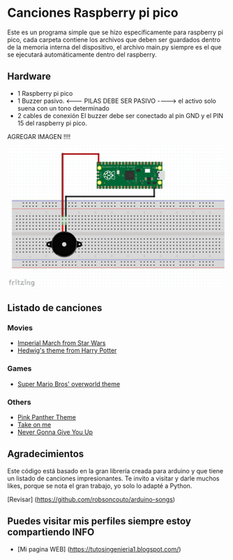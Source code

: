 # Canciones Raspberry pi pico
 
Este es un programa simple que se hizo específicamente para raspberry pi pico, cada carpeta contiene los archivos que deben ser guardados dentro de la memoria interna del dispositivo, el archivo main.py siempre es el que se ejecutará automáticamente dentro del raspberry. 
 
## Hardware
 
- 1 Raspberry pi pico
- 1 Buzzer pasivo. <--- PILAS DEBE SER PASIVO ----> el activo solo suena con un tono determinado
- 2 cables de conexión 
El buzzer debe ser conectado al pin GND y el PIN 15 del raspberry pi pico.

AGREGAR IMAGEN !!!!

![imagen esquemático](esquematico.png)


## Listado de canciones 

### Movies
* [Imperial March from Star Wars](https://github.com/sfiro/RaspberryPIPICO-Songs/blob/main/ImperialMarch/main.py)
* [Hedwig's theme from Harry Potter](https://github.com/sfiro/RaspberryPIPICO-Songs/blob/main/HarryPotter/main.py)


### Games
* [Super Mario Bros' overworld theme](https://github.com/sfiro/RaspberryPIPICO-Songs/blob/main/MarioBross/main.py)

### Others
* [Pink Panther Theme](https://github.com/sfiro/RaspberryPIPICO-Songs/blob/main/PinkPanter/main.py)
* [Take on me](https://github.com/sfiro/RaspberryPIPICO-Songs/blob/main/TakeOnMe/main.py)
* [Never Gonna Give You Up](https://github.com/sfiro/RaspberryPIPICO-Songs/blob/main/NeverGonnaGiveYouUp/main.py)

## Agradecimientos
Este código está basado en la gran librería creada para arduino y que tiene un listado de canciones impresionantes. 
Te invito a visitar y darle muchos likes, porque se nota el gran trabajo, yo solo lo adapté a Python. 

[Revisar] (https://github.com/robsoncouto/arduino-songs)

## Puedes visitar mis perfiles siempre estoy compartiendo INFO

* [Mi pagina WEB] (https://tutosingenieria1.blogspot.com/)

